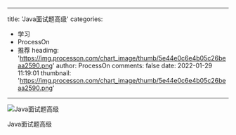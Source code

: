 
---
title: 'Java面试题高级'
categories: 
 - 学习
 - ProcessOn
 - 推荐
headimg: 'https://img.processon.com/chart_image/thumb/5e44e0c6e4b05c26beaa2590.png'
author: ProcessOn
comments: false
date: 2022-01-29 11:19:01
thumbnail: 'https://img.processon.com/chart_image/thumb/5e44e0c6e4b05c26beaa2590.png'
---

<div>   
<img class="thumb" alt="Java面试题高级" src="https://img.processon.com/chart_image/thumb/5e44e0c6e4b05c26beaa2590.png" referrerpolicy="no-referrer">
<p>Java面试题高级</p>  
</div>
            